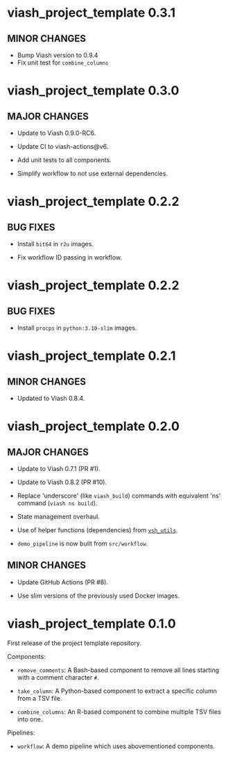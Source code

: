 # viash_project_template 0.3.1

## MINOR CHANGES

* Bump Viash version to 0.9.4
* Fix unit test for `combine_columns`

# viash_project_template 0.3.0

## MAJOR CHANGES

* Update to Viash 0.9.0-RC6.

* Update CI to viash-actions@v6.

* Add unit tests to all components.

* Simplify workflow to not use external dependencies.


# viash_project_template 0.2.2

## BUG FIXES

* Install `bit64` in `r2u` images.

* Fix workflow ID passing in workflow.


# viash_project_template 0.2.2

## BUG FIXES

* Install `procps` in `python:3.10-slim` images.


# viash_project_template 0.2.1

## MINOR CHANGES

* Updated to Viash 0.8.4.

# viash_project_template 0.2.0

## MAJOR CHANGES

* Update to Viash 0.7.1 (PR #1).

* Update to Viash 0.8.2 (PR #10).

* Replace 'underscore' (like `viash_build`) commands with equivalent 'ns' command (`viash ns build`).

* State management overhaul.

* Use of helper functions (dependencies) from [`vsh_utils`](https://viash-hub.com/data-intuitive/vsh_utils).

* `demo_pipeline` is now built from `src/workflow`.

## MINOR CHANGES

* Update GitHub Actions (PR #8).

* Use slim versions of the previously used Docker images.


# viash_project_template 0.1.0

First release of the project template repository.

Components:

* `remove_comments`: A Bash-based component to remove all lines starting with a comment character `#`.

* `take_column`: A Python-based component to extract a specific column from a TSV file.

* `combine_columns`: An R-based component to combine multiple TSV files into one.

Pipelines:

* `workflow`: A demo pipeline which uses abovementioned components.
